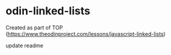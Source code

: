# odin-linked-lists

Created as part of TOP (https://www.theodinproject.com/lessons/javascript-linked-lists)

update readme
